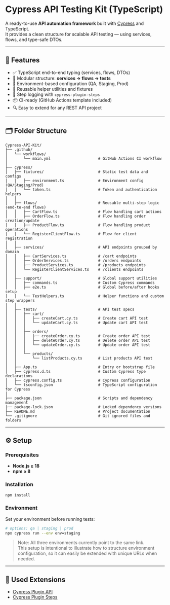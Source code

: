 # Cypress API Testing Kit (TypeScript)

A ready-to-use **API automation framework** built with [Cypress](https://www.cypress.io/) and TypeScript.  
It provides a clean structure for scalable API testing — using services, flows, and type-safe DTOs.

---

## 🚀 Features

- ✅ TypeScript end-to-end typing (services, flows, DTOs)
- 🧩 Modular structure: **services → flows → tests**
- 🔐 Environment-based configuration (QA, Staging, Prod)
- 🧠 Reusable helper utilities and fixtures
- 💬 Step logging with `cypress-plugin-steps`
- 📦 CI-ready (GitHub Actions template included)
- 🔍 Easy to extend for any REST API project

---

## 🗂️ Folder Structure

```
Cypress-API-Kit/
├── .github/
│   └── workflows/
│       └── main.yml                     # GitHub Actions CI workflow
│
├── cypress/
│   ├── fixtures/                        # Static test data and configs
│   │   ├── environment.ts               # Environment config (QA/Staging/Prod)
│   │   └── token.ts                     # Token and authentication helpers
│   │
│   ├── flows/                           # Reusable multi-step logic (end-to-end flows)
│   │   ├── CartFlow.ts                  # Flow handling cart actions
│   │   ├── OrderFlow.ts                 # Flow handling order creation/update
│   │   ├── ProductFlow.ts               # Flow handling product operations
│   │   └── RegisterClientFlow.ts        # Flow for client registration
│   │
│   ├── services/                        # API endpoints grouped by domain
│   │   ├── CartServices.ts              # /cart endpoints
│   │   ├── OrderServices.ts             # /orders endpoints
│   │   ├── ProductServices.ts           # /products endpoints
│   │   └── RegisterClientServices.ts    # /clients endpoints
│   │
│   ├── support/                         # Global support utilities
│   │   ├── commands.ts                  # Custom Cypress commands
│   │   ├── e2e.ts                       # Global before/after hooks setup
│   │   └── TestHelpers.ts               # Helper functions and custom step wrappers
│   │
│   ├── tests/                           # API test specs
│   │   ├── cart/
│   │   │   ├── createCart.cy.ts         # Create cart API test
│   │   │   └── updateCart.cy.ts         # Update cart API test
│   │   │
│   │   ├── orders/
│   │   │   ├── createOrder.cy.ts        # Create order API test
│   │   │   ├── deleteOrder.cy.ts        # Delete order API test
│   │   │   └── updateOrder.cy.ts        # Update order API test
│   │   │
│   │   └── products/
│   │       └── listProducts.cy.ts       # List products API test
│   │
│   ├── App.ts                           # Entry or bootstrap file
│   ├── cypress.d.ts                     # Custom Cypress type declarations
│   ├── cypress.config.ts                # Cypress configuration
│   └── tsconfig.json                    # TypeScript configuration for Cypress
│
├── package.json                         # Scripts and dependency management
├── package-lock.json                    # Locked dependency versions
├── README.md                            # Project documentation
└── .gitignore                           # Git ignored files and folders
```

---

## ⚙️ Setup

### Prerequisites
- **Node.js ≥ 18**
- **npm ≥ 8**

### Installation
```bash
npm install
```

### Environment
Set your environment before running tests:
```bash
# options: qa | staging | prod
npx cypress run --env env=staging
```

> Note: All three environments currently point to the same link.  
> This setup is intentional to illustrate how to structure environment configuration, so it can easily be extended with unique URLs when needed.

---

## 🧠 Used Extensions

- [Cypress Plugin API](https://github.com/filiphric/cypress-plugin-api)
- [Cypress Plugin Steps](https://github.com/filiphric/cypress-plugin-steps)
